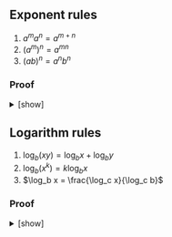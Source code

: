 ## Exponent rules

1. $a^m a^n = a^{m + n}$
2. $(a^m)^n = a^{mn}$
3. $(ab)^n = a^n b^n$

### Proof

<details>
<summary>[show]</summary>

Let $a$ and $b$ be real numbers, and let $m$ and $n$ be positive integers.

**Definition (_Exponentiation_)**:

$`
\begin{array}{lclll}
a^1       & = & a,    &                      & \text{(Def. 1)} \\
a^{n + 1} & = & a^n a & \text{for } n \ge 1. & \text{(Def. 2)}
\end{array}
`$

By induction on $n$:

1. $a^m a^n = a^{m + n}$

   <details>
   <summary>[show]</summary>

   **Base case ($n = 1$)**:
   <br>
   $`
   \begin{array}{lcll}
   a^m a^1
   & = & a^m a     & \text{(by Def. 1)} \\
   & = & a^{m + 1} & \text{(by Def. 2)}.
   \end{array}
   `$

   **Inductive step**:
   <br>
   Assume $a^m a^n = a^{m + n}$. Then:

   $`
   \begin{array}{lcll}
   a^m a^{n + 1}
   & = & a^m (a^n a)     & \text{(by Def. 2)} \\
   & = & (a^m a^n) a     & \text{(by associativity of multiplication)} \\
   & = & a^{m + n} a     & \text{(by the induction hypothesis)} \\
   & = & a^{(m + n) + 1} & \text{(by Def. 2)} \\
   & = & a^{m + (n + 1)} & \text{(by associativity of addition)}.
   \end{array}
   `$

   </details>

2. $(a^m)^n = a^{mn}$

   <details>
   <summary>[show]</summary>

   **Base case ($n = 1$)**:
   <br>
   $`
   \begin{align}
   (a^m)^1
   &= a^m \\
   &= a^{m \cdot 1}.
   \end{align}
   `$

   **Inductive step**:
   <br>
   Assume $(a^m)^n = a^{mn}$. Then:

   $`
   \begin{align}
   (a^m)^{n + 1}
   &= (a^m)^n a^m \\
   &= a^{mn} a^m \\
   &= a^{mn + m} \\
   &= a^{m(n + 1)}.
   \end{align}
   `$

   </details>

3. $(ab)^n = a^n b^n$

   <details>
   <summary>[show]</summary>

   **Base case ($n = 1$)**:
   <br>
   $`
   \begin{align}
   (ab)^1
   &= ab \\
   &= a^1 b^1.
   \end{align}
   `$

   **Inductive step**:
   <br>
   Assume $(ab)^n = a^n b^n$. Then:

   $`
   \begin{align}
   (ab)^{n + 1}
   &= (ab)^n (ab) \\
   &= a^n b^n (ab) \\
   &= (a^n a) (b^n b) \\
   &= a^{n + 1} b^{n + 1}.
   \end{align}
   `$

   </details>

</details>

## Logarithm rules

1. $\log_b (xy) = \log_b x + \log_b y$
2. $\log_b (x^k) = k \log_b x$
3. $\log_b x = \frac{\log_c x}{\log_c b}$

### Proof

<details>
<summary>[show]</summary>

Let $x, y > 0$ and $k$ be real numbers, and let $b, c > 0$ be real numbers with $b, c \ne 1$. Since a logarithm is the inverse of exponentiation, we have:

$`b^{\log_b x} = \log_b (b^x) = x,`$

just like $f(f^{-1}(x)) = f^{-1}(f(x)) = x$. Using this:

1. <br>

   $`
   \begin{align}
   \log_b (xy)
   &= \log_b (b^{\log_b x} b^{\log_b y}) \\
   &= \log_b (b^{\log_b x + \log_b y}) \\
   &= \log_b x + \log_b y.
   \end{align}
   `$

2. <br>

   $`
   \begin{align}
   \log_b (x^k)
   &= \log_b ((b^{\log_b x})^k) \\
   &= \log_b (b^{k \log_b x}) \\
   &= k \log_b x.
   \end{align}
   `$

3. <br>

   $`
   \begin{align}
   \log_b x
   &= \frac{\log_b x \cdot \log_c b}{\log_c b} \\
   &= \frac{\log_c (b^{\log_b x})}{\log_c b} \\
   &= \frac{\log_c x}{\log_c b}.
   \end{align}
   `$

</details>
